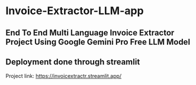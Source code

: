 # Invoice-Extractor-LLM-app

## End To End Multi Language Invoice Extractor Project Using Google Gemini Pro Free LLM Model

## Deployment done through streamlit
Project link: https://invoicextractr.streamlit.app/